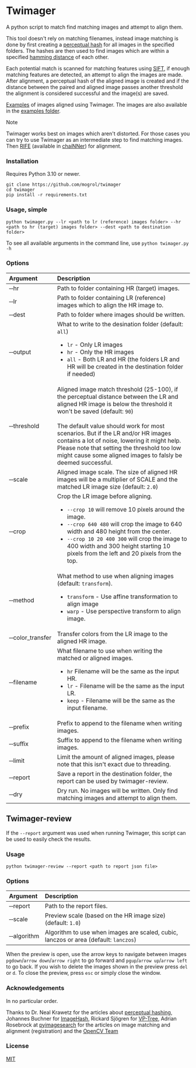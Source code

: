 # Twimager

A python script to match find matching images and attempt to align them.

This tool doesn't rely on matching filenames, instead image matching is done by first creating a [perceptual hash](https://en.wikipedia.org/wiki/Perceptual_hashing) for all images in the specified folders. The hashes are then used to find images which are within a specified [hamming distance](https://en.wikipedia.org/wiki/Hamming_distance) of each other.

Each potential match is scanned for matching features using [SIFT](https://en.wikipedia.org/wiki/Scale-invariant_feature_transform), if enough matching features are detected, an attempt to align the images are made. After alignment, a perceptual hash of the aligned image is created and if the distance between the paired and aligned image passes another threshold the alignment is considered successful and the image(s) are saved.

[Examples](https://slow.pics/s/DI1F262n) of images aligned using Twimager. The images are also available in the [examples folder](https://github.com/mogrol/twimager/examples/).

> [!NOTE]
> Twimager works best on images which aren't distorted. For those cases you can try to use Twimager as an intermediate step to find matching images. Then [RIFE](https://github.com/megvii-research/ECCV2022-RIFE) (available in [chaiNNer](https://github.com/chaiNNer-org/chaiNNer)) for alignment.

### Installation
Requires Python 3.10 or newer.
```
git clone https://github.com/mogrol/twimager
cd twimager
pip install -r requirements.txt
```

### Usage, simple

```
python twimager.py --lr <path to lr (reference) images folder> --hr <path to hr (target) images folder> --dest <path to destination folder>
```

To see all available arguments in the command line, use `python twimager.py -h`

### Options

| Argument | Description |
|:-|:-|
| &#x2011;&#x2011;hr | Path to folder containing HR (target) images. |
| &#x2011;&#x2011;lr | Path to folder containing LR (reference) images which to align the HR image to. |
| &#x2011;&#x2011;dest | Path to folder where images should be written. |
| &#x2011;&#x2011;output | What to write to the desination folder (default: `all`)<ul><li>`lr` - Only LR images</li><li>`hr` - Only the HR images</li><li>`all` - Both LR and HR (the folders LR and HR will be created in the destination folder if needed)</li></ul>
| &#x2011;&#x2011;threshold | Aligned image match threshold (25-100), if the perceptual distance between the LR and aligned HR image is below the threshold it won't be saved (default: `90`)<br><br>The default value should work for most scenarios. But if the LR and/or HR images contains a lot of noise, lowering it might help. Please note that setting the threshold too low might cause some aligned images to falsly be deemed successful.
| &#x2011;&#x2011;scale | Aligned image scale. The size of aligned HR images will be a multiplier of SCALE and the matched LR image size (default: `2.0`) |
| &#x2011;&#x2011;crop | Crop the LR image before aligning.<ul><li>`--crop 10` will remove 10 pixels around the image.</li><li>`--crop 640 480` will crop the image to 640 width and 480 height from the center.</li><li>`--crop 10 20 400 300` will crop the image to 400 width and 300 height starting 10 pixels from the left and 20 pixels from the top.</li></ul>|
| &#x2011;&#x2011;method | What method to use when aligning images (default: `transform`).<ul><li>`transform` - Use affine transformation to align image</li><li>`warp` - Use perspective transform to align image.</li></ul> |
| &#x2011;&#x2011;color_transfer | Transfer colors from the LR image to the aligned HR image. |
| &#x2011;&#x2011;filename | What filename to use when writing the matched or aligned images.<ul><li>`hr` Filename will be the same as the input HR.</li><li>`lr` - Filename will be the same as the input LR.</li><li>`keep` - Filename will be the same as the input filename.</li></ul> |
| &#x2011;&#x2011;prefix | Prefix to append to the filename when writing images. |
| &#x2011;&#x2011;suffix | Suffix  to append to the filename when writing images. |
| &#x2011;&#x2011;limit| Limit the amount of aligned images, please note that this isn't exact due to threading. |
| &#x2011;&#x2011;report | Save a report in the destination folder, the report can be used by twimager-review. | &#x2011;&#x2011;debug | Bring up a window showing the results when image alignment is successful. Press `esc` to abort the alignment process and `n` or `del` to skip the image. Pressing any other key will accept. Threading will be disabled when this argument is used. |
| &#x2011;&#x2011;dry | Dry run. No images will be written. Only find matching images and attempt to align them. |

## Twimager-review
If the `--report` argument was used when running Twimager, this script can be used to easily check the results.

### Usage
```
python twimager-review --report <path to report json file>
```

### Options

| Argument | Description |
|:-|:-|
| &#x2011;&#x2011;report | Path to the report files. |
| &#x2011;&#x2011;scale | Preview scale (based on the HR image size) (default: `1.0`) |
| &#x2011;&#x2011;algorithm | Algorithm to use when images are scaled, cubic, lanczos or area (default: `lanczos`) |

When the preview is open, use the arrow keys to navigate between images `pgdown`/`arrow down`/`arrow right` to go forward and `pgup`/`arrow up`/`arrow left` to go back. If you wish to delete the images shown in the preview press `del` or `d`. To close the preview, press `esc` or simply close the window.

### Acknowledgements

In no particular order.

Thanks to Dr. Neal Krawetz for the articles about [perceptual hashing](https://www.hackerfactor.com/blog/index.php?/archives/432-Looks-Like-It.html), Johannes Buchner for [ImageHash](https://github.com/JohannesBuchner/imagehash), Rickard Sjögren for [VP-Tree](https://github.com/RickardSjogren/vptree), Adrian Rosebrock at [pyimagesearch](https://pyimagesearch.com/) for the articles on image matching and alignment (registration) and the [OpenCV Team](https://opencv.org/)

### License
[MIT](https://github.com/mogrol/twimager/LICENSE)
